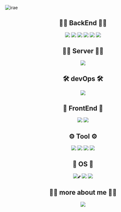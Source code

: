![irae](https://user-images.githubusercontent.com/76719977/201896145-b6816efd-9ff7-495f-a42c-9bc77e8b0abf.png)

<h2 align="center">
    🙋‍♂️ BackEnd 🙋‍♂️
</h2>

<p align="center">
<img src="https://img.shields.io/badge/Java-White?style=flat&logo=Java&logoColor=gray"/>
<img src="https://img.shields.io/badge/Spring-White?style=flat&logo=Spring&logoColor=gray"/>
<img src="https://img.shields.io/badge/SpringBoot-White?style=flat&logo=SpringBoot&logoColor=gray"/>
<img src="https://img.shields.io/badge/SpringSecurity-White?style=flat&logo=SpringSecurity&logoColor=gray"/>
<img src="https://img.shields.io/badge/Hibernate-White?style=flat&logo=Hibernate&logoColor=gray"/>
<img src="https://img.shields.io/badge/myBatis-White?style=flat&logo=myBatis&logoColor=gray"/>
</p>

<h2 align="center">
    👨‍💻 Server 👨‍💻
</h2>

<p align="center">
<img src="https://img.shields.io/badge/MariaDB-white?style=flat&logo=MariaDB&logoColor=gray"/>
</p>

<h2 align="center">
    🛠️ devOps 🛠️
</h2>

<p align="center">
<img src="https://img.shields.io/badge/AmazonAWS-white?style=flat&logo=AmazonAWS&logoColor=gray"/>
<p>    

<h2 align="center">
    💄 FrontEnd 💄
</h2>

<p align="center">
<img src="https://img.shields.io/badge/JavaScript-White?style=flat&logo=JavaScript&logoColor=gray"/>
<img src="https://img.shields.io/badge/React-White?style=flat&logo=React&logoColor=gray"/>
</p>

<h2 align="center">
    ⚙️ Tool ⚙️
</h2>

<p align="center">
<img src="https://img.shields.io/badge/IntelliJIDEA-White?style=flat&logo=IntelliJIDEA&logoColor=gray"/>
<img src="https://img.shields.io/badge/VisualStudioCode-White?style=flat&logo=VisualStudioCode&logoColor=gray"/>
<img src="https://img.shields.io/badge/Git-White?style=flat&logo=Git&logoColor=gray"/>
<img src="https://img.shields.io/badge/GitHub-White?style=flat&logo=GitHub&logoColor=gray"/>
</p>

<h2 align="center">
    📂 OS 📂
</h2>

<p align="center">
<img src="https://img.shields.io/badge/Ubuntu-White?style=flat&logo=Ubuntu&logoColor=gray"/>💕
<img src="https://img.shields.io/badge/Windows11-White?style=flat&logo=Windows11&logoColor=gray"/>
<img src="https://img.shields.io/badge/macOS-White?style=flat&logo=Apple&logoColor=gray"/>
</p>

<h2 align="center">
   🤷‍♂️ more about me 🤷‍♂️
</h2>

<p align="center">
  <a href = "https://velog.io/@parkirae" target="_blank" rel="opener"  >
  <img src="https://img.shields.io/badge/Velog-20C997?style=flat-square&logo=Velog&logoColor=white"/> 
  </a>  
</p>
